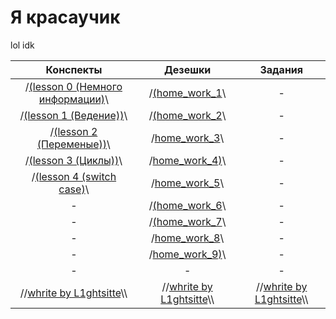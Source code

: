 
# Я красаучик
lol idk

|   Конспекты   |      Дезешки       | Задания |
|:-------------:|:------------------:|:-------:|
| /[(lesson 0 (Немного информации)](https://github.com/L1ghtsitte/CPP/blob/main/lessons/lesson%200/lesson%200.md)\\ | /[(home_work_1](https://github.com/L1ghtsitte/CPP/tree/main/home/C%2B%2B_01)\\ | - |
| /[(lesson 1 (Ведение))](https://github.com/L1ghtsitte/CPP/blob/main/lessons/lesson%201/new_start.md)\\ | /[(home_work_2](https://github.com/L1ghtsitte/CPP/tree/main/home/C%2B%2B_02)\\ | - |
| /[(lesson 2 (Переменые))](https://github.com/L1ghtsitte/CPP/blob/main/lessons/lesson%202/varriables.md)\\ | /[home_work_3](https://github.com/L1ghtsitte/CPP/tree/main/home/C%2B%2B_03)\\ | - |
| /[(lesson 3 (Циклы))](https://github.com/L1ghtsitte/CPP/blob/main/lessons/lesson%203/cycles.md)\\ | /[home_work_4)](https://github.com/L1ghtsitte/CPP/tree/main/home/C%2B%2B_04)\\ | - |
| /[(lesson 4 (switch case)](https://github.com/L1ghtsitte/CPP/blob/main/lessons/lesson%204/switch_case.md)\\ | /[home_work_5](https://github.com/L1ghtsitte/CPP/tree/main/home/C%2B%2B_05)\\ | - |
| - | /[(home_work_6](https://github.com/L1ghtsitte/CPP/tree/main/home/C%2B%2B_06)\\ | - |
| - | /[(home_work_7](https://github.com/L1ghtsitte/CPP/tree/main/home/C%2B%2B_07)\\ | - |
| - | /[home_work_8](https://github.com/L1ghtsitte/CPP/tree/main/home/C%2B%2B_08)\\ | - |
| - | /[home_work_9)](https://github.com/L1ghtsitte/CPP/tree/main/home/C%2B%2B_09)\\ | - |
| - | - | - |
| //[whrite by L1ghtsitte](https://github.com/L1ghtsitte/CPP)\\\ | //[whrite by L1ghtsitte](https://github.com/L1ghtsitte/CPP)\\\ | //[whrite by L1ghtsitte](https://github.com/L1ghtsitte/CPP)\\\ |


